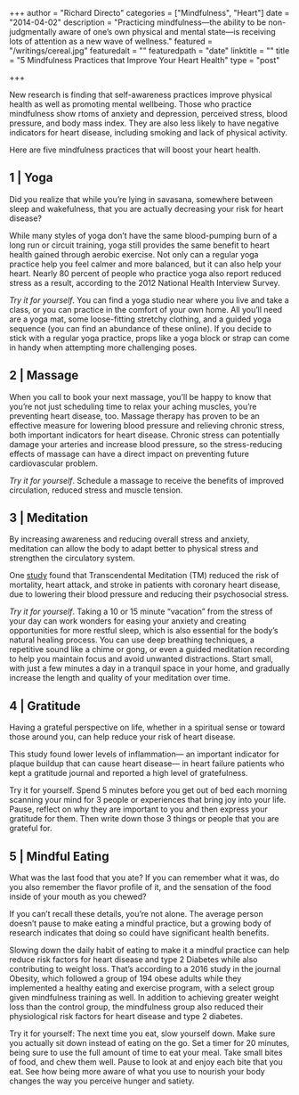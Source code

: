 +++
author = "Richard Directo"
categories = ["Mindfulness", "Heart"]
date = "2014-04-02"
description = "Practicing mindfulness—the ability to be non-judgmentally aware of one’s own physical and mental state—is receiving lots of attention as a new wave of wellness."
featured = "/writings/cereal.jpg"
featuredalt = ""
featuredpath = "date"
linktitle = ""
title = "5 Mindfulness Practices that Improve Your Heart Health"
type = "post"

+++

New research is finding that self-awareness practices improve physical health as well as promoting mental wellbeing. Those who practice mindfulness show rtoms of anxiety and depression, perceived stress, blood pressure, and body mass index. They are also less likely to have negative indicators for heart disease, including smoking and lack of physical activity.

Here are five mindfulness practices that will boost your heart health.

## 1 | Yoga
 
Did you realize that while you’re lying in savasana, somewhere between sleep and wakefulness, that you are actually decreasing your risk for heart disease?

While many styles of yoga don’t have the same blood-pumping burn of a long run or circuit training, yoga still provides the same benefit to heart health gained through aerobic exercise. Not only can a regular yoga practice help you feel calmer and more balanced, but it can also help your heart. Nearly 80 percent of people who practice yoga also report reduced stress as a result, according to the 2012 National Health Interview Survey.

*Try it for yourself*. You can find a yoga studio near where you live and take a class, or you can practice in the comfort of your own home. All you’ll need are a yoga mat, some loose-fitting stretchy clothing, and a guided yoga sequence (you can find an abundance of these online). If you decide to stick with a regular yoga practice, props like a yoga block or strap can come in handy when attempting more challenging poses.

## 2 | Massage

When you call to book your next massage, you’ll be happy to know that you’re not just scheduling time to relax your aching muscles, you’re preventing heart disease, too. Massage therapy has proven to be an effective measure for lowering blood pressure and relieving chronic stress, both important indicators for heart disease. Chronic stress can potentially damage your arteries and increase blood pressure, so the stress-reducing effects of massage can have a direct impact on preventing future cardiovascular problem.

*Try it for yourself*. Schedule a massage to receive the benefits of improved circulation, reduced stress and muscle tension.

## 3 | Meditation

By increasing awareness and reducing overall stress and anxiety, meditation can allow the body to adapt better to physical stress and strengthen the circulatory system.

One [study](https://www.ncbi.nlm.nih.gov/pubmed/23149426) found that Transcendental Meditation (TM) reduced the risk of mortality, heart attack, and stroke in patients with coronary heart disease, due to lowering their blood pressure and reducing their psychosocial stress.

*Try it for yourself*. Taking a 10 or 15 minute “vacation” from the stress of your day can work wonders for easing your anxiety and creating opportunities for more restful sleep, which is also essential for the body’s natural healing process. You can use deep breathing techniques, a repetitive sound like a chime or gong, or even a guided meditation recording to help you maintain focus and avoid unwanted distractions. Start small, with just a few minutes a day in a tranquil space in your home, and gradually increase the length and quality of your meditation over time.

## 4 | Gratitude

Having a grateful perspective on life, whether in a spiritual sense or toward those around you, can help reduce your risk of heart disease.

This study found lower levels of inflammation— an important indicator for plaque buildup that can cause heart disease— in heart failure patients who kept a gratitude journal and reported a high level of gratefulness.

Try it for yourself. Spend 5 minutes before you get out of bed each morning scanning your mind for 3 people or experiences that bring joy into your life. Pause, reflect on why they are important to you and then express your gratitude for them. Then write down those 3 things or people that you are grateful for.

## 5 | Mindful Eating

What was the last food that you ate? If you can remember what it was, do you also remember the flavor profile of it, and the sensation of the food inside of your mouth as you chewed?

If you can’t recall these details, you’re not alone. The average person doesn’t pause to make eating a mindful practice, but a growing body of research indicates that doing so could have significant health benefits.

Slowing down the daily habit of eating to make it a mindful practice can help reduce risk factors for heart disease and type 2 Diabetes while also contributing to weight loss. That’s according to a 2016 study in the journal Obesity, which followed a group of 194 obese adults while they implemented a healthy eating and exercise program, with a select group given mindfulness training as well. In addition to achieving greater weight loss than the control group, the mindfulness group also reduced their physiological risk factors for heart disease and type 2 diabetes.

Try it for yourself: The next time you eat, slow yourself down. Make sure you actually sit down instead of eating on the go. Set a timer for 20 minutes, being sure to use the full amount of time to eat your meal. Take small bites of food, and chew them well. Pause to look at and enjoy each bite that you eat. See how being more aware of what you use to nourish your body changes the way you perceive hunger and satiety.
